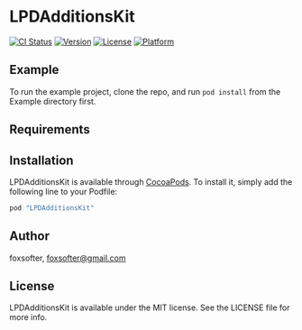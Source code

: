 # LPDAdditionsKit

[![CI Status](http://img.shields.io/travis/foxsofter/LPDAdditionsKit.svg?style=flat)](https://travis-ci.org/foxsofter/LPDAdditionsKit)
[![Version](https://img.shields.io/cocoapods/v/LPDAdditionsKit.svg?style=flat)](http://cocoapods.org/pods/LPDAdditionsKit)
[![License](https://img.shields.io/cocoapods/l/LPDAdditionsKit.svg?style=flat)](http://cocoapods.org/pods/LPDAdditionsKit)
[![Platform](https://img.shields.io/cocoapods/p/LPDAdditionsKit.svg?style=flat)](http://cocoapods.org/pods/LPDAdditionsKit)

## Example

To run the example project, clone the repo, and run `pod install` from the Example directory first.

## Requirements

## Installation

LPDAdditionsKit is available through [CocoaPods](http://cocoapods.org). To install
it, simply add the following line to your Podfile:

```ruby
pod "LPDAdditionsKit"
```

## Author

foxsofter, foxsofter@gmail.com

## License

LPDAdditionsKit is available under the MIT license. See the LICENSE file for more info.
